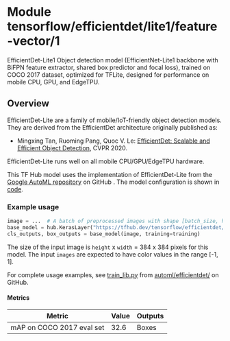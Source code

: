 # Module tensorflow/efficientdet/lite1/feature-vector/1

EfficientDet-Lite1 Object detection model (EfficientNet-Lite1 backbone with
BiFPN feature extractor, shared box predictor and focal loss), trained on COCO
2017 dataset, optimized for TFLite, designed for performance on mobile CPU, GPU,
and EdgeTPU.

<!-- asset-path: internal -->
<!-- module-type: image-object-detection -->
<!-- fine-tunable: true -->
<!-- format: saved_model_2 -->
<!-- network-architecture: EfficientDet -->
<!-- dataset: coco-2017 -->

## Overview

EfficientDet-Lite are a family of mobile/IoT-friendly object detection models.
They are derived from the EfficientDet architecture originally published as:

*   Mingxing Tan, Ruoming Pang, Quoc V. Le:
    [EfficientDet: Scalable and Efficient Object Detection](https://arxiv.org/abs/1911.09070),
    CVPR 2020.

EfficientDet-Lite runs well on all mobile CPU/GPU/EdgeTPU hardware.

This TF Hub model uses the implementation of EfficientDet-Lite from the
[Google AutoML repository](https://github.com/google/automl/tree/master/efficientdet)
on GitHub . The model configuration is shown in
[code](https://github.com/google/automl/blob/ea9d3c58f48f8e99bad0119a7b3a1ad5953481e0/efficientdet/hparams_config.py#L383).

### Example usage

```python
image = ...  # A batch of preprocessed images with shape [batch_size, height, width, 3].
base_model = hub.KerasLayer("https://tfhub.dev/tensorflow/efficientdet/lite1/feature-vector/1")
cls_outputs, box_outputs = base_model(image, training=training)
```

The size of the input image is `height` x `width` = 384 x 384 pixels for this
model. The input `images` are expected to have color values in the range [-1,
1].

For complete usage examples, see
[train_lib.py](https://github.com/google/automl/blob/ea9d3c58f48f8e99bad0119a7b3a1ad5953481e0/efficientdet/keras/train_lib.py#L854)
from
[automl/efficientdet/](https://github.com/google/automl/tree/ea9d3c58f48f8e99bad0119a7b3a1ad5953481e0/efficientdet)
on GitHub.

#### Metrics

Metric                    | Value | Outputs
------------------------- | ----- | -------
mAP on COCO 2017 eval set | 32.6  | Boxes
